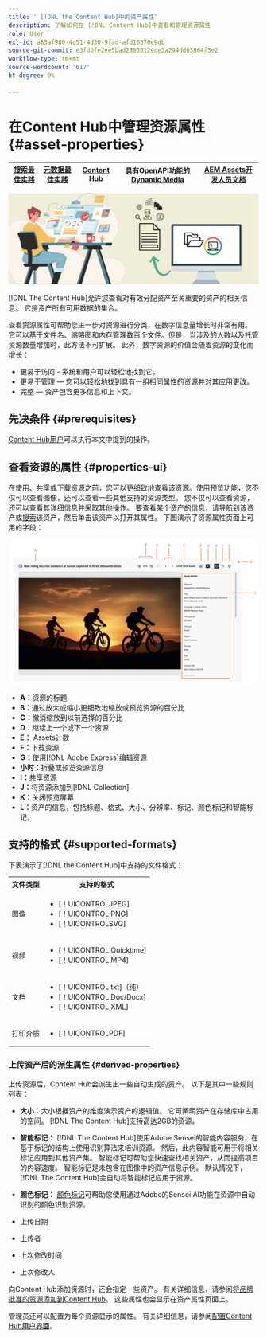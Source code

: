```yaml
---
title: ' [!DNL the Content Hub]中的资产属性'
description: 了解如何在 [!DNL Content Hub]中查看和管理资源属性
role: User
exl-id: a85af980-4c51-4d30-9fad-afd16370e9db
source-git-commit: e3fd0fe2ee5bad2863812ede2a294dd63864f3e2
workflow-type: tm+mt
source-wordcount: '617'
ht-degree: 9%

---
```


# 在Content Hub中管理资源属性 {#asset-properties}

| [搜索最佳实践](/help/assets/search-best-practices.md) | [元数据最佳实践](/help/assets/metadata-best-practices.md) | [Content Hub](/help/assets/product-overview.md) | 具有OpenAPI功能的[Dynamic Media](/help/assets/dynamic-media-open-apis-overview.md) | [AEM Assets开发人员文档](https://developer.adobe.com/experience-cloud/experience-manager-apis/) |
| ------------- | --------------------------- |---------|----|-----|

![元数据横幅图像](assets/metadata-banner-image.png)

[!DNL The Content Hub]允许您查看对有效分配资产至关重要的资产的相关信息。 它是资产所有可用数据的集合。

查看资源属性可帮助您进一步对资源进行分类，在数字信息量增长时非常有用。 它可以基于文件名、缩略图和内存管理数百个文件。但是，当涉及的人数以及托管资源数量增加时，此方法不可扩展。 此外，数字资源的价值会随着资源的变化而增长：

* 更易于访问 - 系统和用户可以轻松地找到它。
* 更易于管理 — 您可以轻松地找到具有一组相同属性的资源并对其应用更改。
* 完整 — 资产包含更多信息和上下文。

## 先决条件 {#prerequisites}

[Content Hub用户](deploy-content-hub.md#onboard-content-hub-users)可以执行本文中提到的操作。

## 查看资源的属性 {#properties-ui}

在使用、共享或下载资源之前，您可以更细致地查看该资源。使用预览功能，您不仅可以查看图像，还可以查看一些其他支持的资源类型。 您不仅可以查看资源，还可以查看其详细信息并采取其他操作。 要查看某个资产的信息，请导航到该资产或[搜索](search-assets.md)该资产，然后单击该资产以打开其属性。 下图演示了资源属性页面上可用的字段：

![资产UI的属性](assets/properties-ui.png)

* **A：**&#x200B;资源的标题
* **B：**&#x200B;通过放大或缩小更细致地缩放或预览资源的百分比
* **C：**&#x200B;撤消缩放到以前选择的百分比
* **D：**&#x200B;继续上一个或下一个资源
* **E：** Assets计数
* **F：**&#x200B;下载资源
* **G：**&#x200B;使用[!DNL Adobe Express]编辑资源
* **小时：**&#x200B;折叠或预览资源信息
* **I：**&#x200B;共享资源
* **J：**&#x200B;将资源添加到[!DNL Collection]
* **K：**&#x200B;关闭预览屏幕
* **L：**&#x200B;资产的信息，包括标题、格式、大小、分辨率、标记、颜色标记和智能标记。

## 支持的格式 {#supported-formats}

下表演示了[!DNL the Content Hub]中支持的文件格式：

<table> 
    <tbody>
     <tr>
      <th><strong>文件类型</strong></th>
      <th><strong>支持的格式</strong></th>
     </tr>
     <tr>
      <td>图像</td>
      <td>
        <ul>
            <li>[！UICONTROLJPEG]</li> 
            <li>[！UICONTROL PNG]</li> 
            <li>[！UICONTROLSVG]</li>
        </ul>
      </td>
     </tr>
     <tr>
      <td>视频</td>
      <td>
        <ul>
            <li>[！UICONTROL Quicktime]</li>  
            <li>[！UICONTROL MP4]</li> 
        </ul>
      </td>
     </tr>
      <tr>
      <td>文档</td>
      <td>
        <ul>
            <li>[！UICONTROL txt]（纯）</li>  
            <li>[！UICONTROL Doc/Docx]</li> 
            <li>[！UICONTROL XML]</li>
        </ul>
      </td>
     </tr>
     <tr>
      <td>打印介质</td>
      <td>
        <ul>
            <li>[！UICONTROLPDF]</li>  
        </ul>
      </td>
     </tr>  
    </tbody>
   </table>

### 上传资产后的派生属性 {#derived-properties}

上传资源后，Content Hub会派生出一些自动生成的资产。 以下是其中一些规则列表：

* **大小：**&#x200B;大小根据资产的维度演示资产的逻辑值。 它可阐明资产在存储库中占用的空间。 [!DNL The Content Hub]支持高达2GB的资源。

<!--* **Tags:** Tags help you categorize assets that can be browsed and searched more efficiently. Tagging helps in propagating the appropriate taxonomy to other users and workflows. -->

* **智能标记：** [!DNL The Content Hub]使用Adobe Sensei的智能内容服务，在基于标记的结构上使用识别算法来培训资源。 然后，此内容智能可用于将相关标记应用到其他资产集。 智能标记可帮助您快速查找相关资产，从而提高项目的内容速度。 智能标记是未包含在图像中的资产信息示例。 默认情况下，[!DNL The Content Hub]会自动将智能标记应用于资源。

* **颜色标记：** [颜色标记](#https://experienceleague.adobe.com/docs/experience-manager-cloud-service/content/assets/manage/color-tag-images.html?lang=en)可帮助您使用通过Adobe的Sensei AI功能在资源中自动识别的颜色识别资源。

* 上传日期

* 上传者

* 上次修改时间

* 上次修改人

向Content Hub添加资源时，还会指定一些资产。 有关详细信息，请参阅[将品牌批准的资源添加到Content Hub](upload-brand-approved-assets.md)。 这些属性也会显示在资产属性页面上。

管理员还可以配置为每个资源显示的属性。 有关详细信息，请参阅[配置Content Hub用户界面](configure-content-hub-ui-options.md#configure-asset-details-content-hub)。

<!--

### Date range {#date-range} 

The date range allows you to select dates you want to see the assets. You can customize date range by choosing the start and end dates. 

-->
